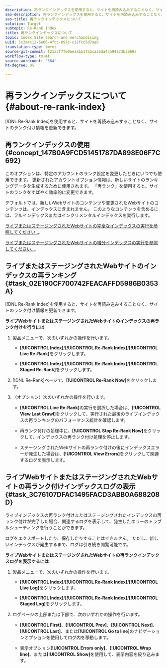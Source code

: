 ```yaml
---
description: 再ランクインデックスを使用すると、サイトを再読み込みすることなく、サイトのランク付け情報を更新できます。
seo-description: 再ランクインデックスを使用すると、サイトを再読み込みすることなく、サイトのランク付け情報を更新できます。
seo-title: 再ランクインデックスについて
solution: Target
subtopic: Re-Rank Index
title: 再ランクインデックスについて
topic: Index,Site search and merchandising
uuid: 5c2a4c12-5e06-4fcc-897c-c12fcc5d7aa8
translation-type: tm+mt
source-git-commit: f21a3f7fe0aeaab517a5ca36da43594873b3e69a
workflow-type: tm+mt
source-wordcount: '364'
ht-degree: 0%

---
```



# 再ランクインデックスについて{#about-re-rank-index}

[!DNL Re-Rank Index]を使用すると、サイトを再読み込みすることなく、サイトのランク付け情報を更新できます。

## 再ランクインデックスの使用{#concept_147B0A9FCD51451787DA898E06F7C692}

このオプションは、特定のアカウントのランク設定を変更したときにいつでも使用できます。 更新されたアカウントオプション情報は、新しいサイトのランキングデータを生成するために使用されます。 「再ランク」を使用すると、サイトのランクをすばやく効率的に変更できます。

デフォルトでは、新しいWebサイトのコンテンツや変更されたWebサイトのコンテンツは、インデックスに含まれません。 このようなコンテンツを含めるには、フルインデックスまたはインクリメンタルインデックスを実行します。

[ライブまたはステージングされたWebサイトの完全なインデックスの実行を参照してください…](../c-about-index-menu/c-about-full-index.md#task_F7FE04D8A1654A7787FCCA31B45EB42D).

[ライブまたはステージングされたWebサイトの増分インデックスの実行を参照してください…](../c-about-index-menu/c-about-incremental-index.md#task_9BFB6157F3884B2FAECB7E0E9CA318CB).

## ライブまたはステージングされたWebサイトのインデックスの再ランキング{#task_02E190CF700742FEACAFFD5986B0353A}

[!DNL Re-Rank Index]を使用すると、サイトを再読み込みすることなく、サイトのランク付け情報を更新できます。

**ライブWebサイトまたはステージングされたWebサイトのインデックスの再ランク付けを行うには**

1. 製品メニューで、次のいずれかの操作を行います。

   * **[!UICONTROL Index]**/**[!UICONTROL Re-Rank Index]**/**[!UICONTROL Live Re-Rank]**&#x200B;をクリックします。

   * **[!UICONTROL Index]**/**[!UICONTROL Re-Rank Index]**/**[!UICONTROL Staged Re-Rank]**&#x200B;をクリックします。

1. [!DNL Re-Rank]ページで、**[!UICONTROL Re-Rank Now]**&#x200B;をクリックします。
1. （オプション）次のいずれかの操作を行います。

   * **[!UICONTROL Live Re-Rank]**&#x200B;の実行を選択した場合は、**[!UICONTROL View Last Crawl]**&#x200B;をクリックして、実行された最後のライブインデックスの再ランキングのパフォーマンス統計を確認します。

   * 再ランク付けの処理中に、**[!UICONTROL Stop Re-Rank Now]**&#x200B;をクリックして、インデックスの再ランク付け処理を停止します。
   * ステージングされたWebサイトの再ランク付けの後にインデックスエラーが発生した場合は、**[!UICONTROL View Errors]**&#x200B;をクリックして関連するログを表示します。

## ライブWebサイトまたはステージングされたWebサイトの再ランク付けインデックスログの表示{#task_3C76107DFAC1495FACD3ABB0A688208D}

ライブインデックスの再ランク付けまたはステージングされたインデックスの再ランク付けが完了した場合、関連するログを表示して、発生したエラーのトラブルシューティングを行うことができます。

ログをエクスポートしたり、保存したりすることはできません。 ただし、新しいインデックスが発生するまで、ログは引き続き閲覧可能です。

**ライブWebサイトまたはステージングされたWebサイトの再ランクインデックスログを表示するには**

1. 製品メニューで、次のいずれかの操作を行います。

   * **[!UICONTROL Index]**/**[!UICONTROL Re-Rank Index]**/**[!UICONTROL Live Log]**&#x200B;をクリックします。

   * **[!UICONTROL Index]**/**[!UICONTROL Re-Rank Index]**/**[!UICONTROL Staged Log]**&#x200B;をクリックします。

1. ログページの上部または下部で、次のいずれかの操作を行います。

   * **[!UICONTROL First]**、**[!UICONTROL Prev]**、**[!UICONTROL Next]**、**[!UICONTROL Last]**、または&#x200B;**[!UICONTROL Go to line]**&#x200B;のナビゲーションオプションを使用してログ内を移動します。

   * 表示オプション&#x200B;**[!UICONTROL Errors only]**、**[!UICONTROL Wrap line]**、または&#x200B;**[!UICONTROL Show]**&#x200B;を使用して、表示内容を絞り込みます。

